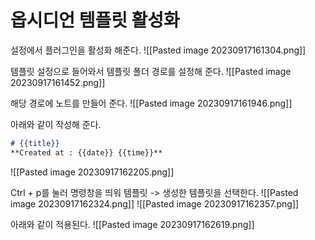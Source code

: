 # 옵시디언 템플릿 활성화

설정에서 플러그인을 활성화 해준다.
![[Pasted image 20230917161304.png]]

템플릿 설정으로 들어와서 템플릿 폴더 경로를 설정해 준다.
![[Pasted image 20230917161452.png]]

해당 경로에 노트를 만들어 준다.
![[Pasted image 20230917161946.png]]

아래와 같이 작성해 준다.
```md
# {{title}} 
**Created at : {{date}} {{time}}**
```
![[Pasted image 20230917162205.png]]

Ctrl + p를 눌러 명령창을 띄워 템플릿 -> 생성한 템플릿을 선택한다.
![[Pasted image 20230917162324.png]]
![[Pasted image 20230917162357.png]]

아래와 같이 적용된다.
![[Pasted image 20230917162619.png]]


